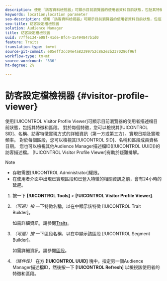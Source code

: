 ```yaml
---
description: 使用「訪客資料檢視器」可顯示目前瀏覽器的使用者資料目前狀態，包括其特徵和區段。 對於每個特徵，您可以檢視其SID、名稱、訪客特徵實現方式的詳細資訊（第一方或第三方）、實現日期及實現頻率。 對於每個區段，您可以檢視其SID、名稱和區段成員資格日期。 您也可以檢視其他Audience Manager描述檔ID(UUID)的訪客描述檔。 訪客資料檢視器有助於疑難排解。
keywords: location;location parameter
seo-description: 使用「訪客資料檢視器」可顯示目前瀏覽器的使用者資料目前狀態，包括其特徵和區段。 對於每個特徵，您可以檢視其SID、名稱、訪客特徵實現方式的詳細資訊（第一方或第三方）、實現日期及實現頻率。 對於每個區段，您可以檢視其SID、名稱和區段成員資格日期。 您也可以檢視其他Audience Manager描述檔ID(UUID)的訪客描述檔。 訪客資料檢視器有助於疑難排解。
seo-title: 訪客設定檔檢視器
solution: Audience Manager
title: 訪客設定檔檢視器
uuid: 77ffe134-e08f-41de-8fc4-15494847b1d0
feature: Traits
translation-type: tm+mt
source-git-commit: e05eff3cc04e4a82399752c862e2b2370286f96f
workflow-type: tm+mt
source-wordcount: '336'
ht-degree: 2%

---
```



# 訪客設定檔檢視器 {#visitor-profile-viewer}

使用[!UICONTROL Visitor Profile Viewer]可顯示目前瀏覽器的使用者描述檔目前狀態，包括其特徵和區段。 對於每個特徵，您可以檢視其[!UICONTROL SID]、名稱、訪客特徵實現方式的詳細資訊（第一方或第三方）、實現日期及實現頻率。 對於每個區段，您可以檢視其[!UICONTROL SID]、名稱和區段成員資格日期。 您也可以檢視其他Audience Manager描述檔ID([!UICONTROL UUID])的訪客描述檔。 [!UICONTROL Visitor Profile Viewer]有助於疑難排解。

>[!NOTE]
>
>* 存取需要[!UICONTROL Administrator]權限。
>* 在使用者介面中出現已實現區段和已登入特徵的相關資訊之前，會有24小時的延遲。


<!-- 
Traits that are not part of a segment will not appear in the
<span class="wintitle"> Visitor Profile Viewer</span>.
-->

1. 按一下 **[!UICONTROL Tools]** > **[!UICONTROL Visitor Profile Viewer]**.

1. *（可選）按* 一下特徵名稱，以在中顯示該特徵 [!UICONTROL Trait Builder]。

   如需詳細資訊，請參閱[Traits](../features/traits/trait-details-page.md)。

1. *（可選）按* 一下區段名稱，以在中顯示該區段 [!UICONTROL Segment Builder]。

   如需詳細資訊，請參閱[區段](../features/segments/segments-purpose.md)。

1. *（條件性）* 在方 **[!UICONTROL UUID]** 塊中，指定另一個Audience Manager描述檔ID，然後按一下 **[!UICONTROL Refresh]** 以檢視該使用者的特徵和區段。
